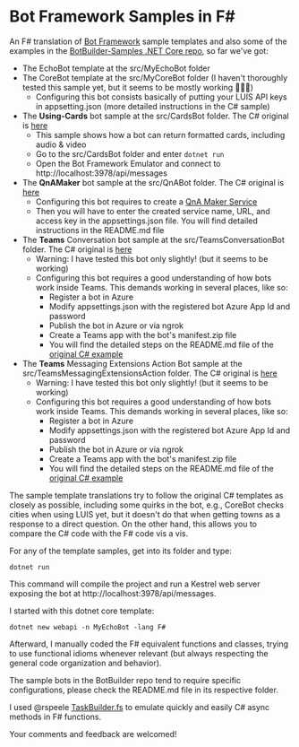 # Bot Framework Samples in F#
An F# translation of [Bot Framework](https://dev.botframework.com/) sample templates and also some of the examples in the [BotBuilder-Samples .NET Core repo](https://github.com/microsoft/BotBuilder-Samples/tree/main/samples/csharp_dotnetcore), so far we've got:

* The EchoBot template at the src/MyEchoBot folder
* The CoreBot template at the src/MyCoreBot folder (I haven't thoroughly tested this sample yet, but it seems to be mostly working 🤞🏽🙂)
  * Configuring this bot consists basically of putting your LUIS API keys in appsetting.json (more detailed instructions in the C# sample)
* The **Using-Cards** bot sample at the src/CardsBot folder. The C# original is [here](https://github.com/microsoft/BotBuilder-Samples/tree/main/samples/csharp_dotnetcore/06.using-cards)
  * This sample shows how a bot can return formatted cards, including audio & video
  * Go to the src/CardsBot folder and enter `dotnet run`
  * Open the Bot Framework Emulator and connect to http://localhost:3978/api/messages
* The **QnAMaker** bot sample at the src/QnABot folder. The C# original is [here](https://github.com/microsoft/BotBuilder-Samples/tree/main/samples/csharp_dotnetcore/11.qnamaker)
  * Configuring this bot requires to create a [QnA Maker Service](https://www.qnamaker.ai/)
  * Then you will have to enter the created service name, URL, and access key in the appsettings.json file. You will find detailed instructions in the README.md file
* The **Teams** Conversation bot sample at the src/TeamsConversationBot folder. The C# original is [here](https://github.com/microsoft/BotBuilder-Samples/tree/main/samples/csharp_dotnetcore/57.teams-conversation-bot)
  * Warning: I have tested this bot only slightly! (but it seems to be working)
  * Configuring this bot requires a good understanding of how bots work inside Teams. This demands working in several places, like so:
    *  Register a bot in Azure
    *  Modify appsettings.json with the registered bot Azure App Id and password
    *  Publish the bot in Azure or via ngrok
    *  Create a Teams app with the bot's manifest.zip file
    *  You will find the detailed steps on the README.md file of the [original C# example](https://github.com/microsoft/BotBuilder-Samples/tree/main/samples/csharp_dotnetcore/57.teams-conversation-bot)
 * The **Teams** Messaging Extensions Action Bot sample at the src/TeamsMessagingExtensionsAction folder. The C# original is [here](https://github.com/microsoft/BotBuilder-Samples/tree/main/samples/csharp_dotnetcore/51.teams-messaging-extensions-action)
   * Warning: I have tested this bot only slightly! (but it seems to be working)
    * Configuring this bot requires a good understanding of how bots work inside Teams. This demands working in several places, like so:
      *  Register a bot in Azure
      *  Modify appsettings.json with the registered bot Azure App Id and password
      *  Publish the bot in Azure or via ngrok
      *  Create a Teams app with the bot's manifest.zip file
      *  You will find the detailed steps on the README.md file of the [original C# example](https://github.com/microsoft/BotBuilder-Samples/tree/main/samples/csharp_dotnetcore/51.teams-messaging-extensions-action)
  
The sample template translations try to follow the original C# templates as closely as possible, including some quirks in the bot, e.g., CoreBot checks cities when using LUIS yet, but it doesn't do that when getting towns as a response to a direct question. On the other hand, this allows you to compare the C# code with the F# code vis a vis.

For any of the template samples, get into its folder and type:

    dotnet run

This command will compile the project and run a Kestrel web server exposing the bot at http://localhost:3978/api/messages.

I started with this dotnet core template:

    dotnet new webapi -n MyEchoBot -lang F#

Afterward, I manually coded the F# equivalent functions and classes, trying to use functional idioms whenever relevant (but always respecting the general code organization and behavior).

The sample bots in the BotBuilder repo tend to require specific configurations, please check the README.md file in its respective folder.

I used @rspeele [TaskBuilder.fs](https://github.com/rspeele/TaskBuilder.fs) to emulate quickly and easily C# async methods in F# functions.

Your comments and feedback are welcomed!
